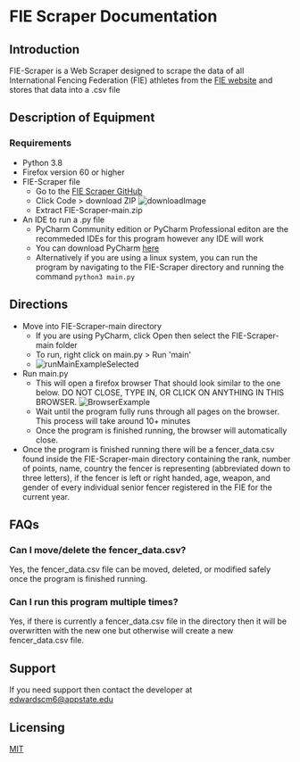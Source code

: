 # FIE Scraper Documentation


## Introduction
FIE-Scraper is a Web Scraper designed to scrape the data of all International Fencing Federation (FIE) athletes from the [FIE website](https://fie.org/athletes) and stores that data into a .csv file

## Description of Equipment
### Requirements
* Python 3.8
* Firefox version 60 or higher
* FIE-Scraper file 
  + Go to the [FIE Scraper GitHub](https://github.com/CMEdwards22/FIE-Scraper)
  + Click Code > download ZIP
   ![downloadImage](https://user-images.githubusercontent.com/69873090/125885155-3006eb00-3413-46cf-a557-a9031765f018.png)
  + Extract FIE-Scraper-main.zip
* An IDE to run a .py file
  + PyCharm Community edition or PyCharm Professional editon are the recommeded IDEs for this program however any IDE will work
  + You can download PyCharm [here](https://www.jetbrains.com/pycharm/download/#section=windows)
  + Alternatively if you are using a linux system, you can run the program by navigating to the FIE-Scraper directory and running the command ```python3 main.py ```

## Directions
* Move into FIE-Scraper-main directory
  + If you are using PyCharm, click Open then select the FIE-Scraper-main folder
  + To run, right click on main.py > Run 'main'
  + ![runMainExampleSelected](https://user-images.githubusercontent.com/69873090/126588277-b01ab5c6-ee3a-4dd8-a18c-bf865b002ac6.png)
* Run main.py
  + This will open a firefox browser That should look similar to the one below. DO NOT CLOSE, TYPE IN, OR CLICK ON ANYTHING IN THIS BROWSER.
  ![BrowserExample](https://user-images.githubusercontent.com/69873090/125885824-7fdb3bb2-da2d-4817-9100-3fb8492dd85c.png)
  + Wait until the program fully runs through all pages on the browser. This process will take around 10+ minutes
  + Once the program is finished running, the browser will automatically close.
* Once the program is finished running there will be a fencer_data.csv found inside the FIE-Scraper-main directory containing the rank, number of points, name, country the fencer is representing (abbreviated down to three letters), if the fencer is left or right handed, age, weapon, and gender of every individual senior fencer registered in the FIE for the current year.

## FAQs
### Can I move/delete the fencer_data.csv?
Yes, the fencer_data.csv file can be moved, deleted, or modified safely once the program is finished running.
### Can I run this program multiple times?
Yes, if there is currently a fencer_data.csv file in the directory then it will be overwritten with the new one but otherwise will create a new fencer_data.csv file.

## Support
If you need support then contact the developer at edwardscm6@appstate.edu

## Licensing
[MIT](https://choosealicense.com/licenses/mit/)

